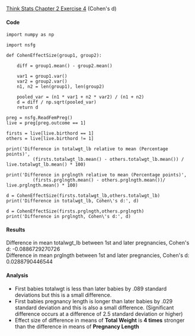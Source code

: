 [Think Stats Chapter 2 Exercise 4](http://greenteapress.com/thinkstats2/html/thinkstats2003.html#toc24) (Cohen's d)

#### Code
```  
import numpy as np

import nsfg

def CohenEffectSize(group1, group2):
    
    diff = group1.mean() - group2.mean()

    var1 = group1.var()
    var2 = group2.var()
    n1, n2 = len(group1), len(group2)

    pooled_var = (n1 * var1 + n2 * var2) / (n1 + n2)
    d = diff / np.sqrt(pooled_var)
    return d

preg = nsfg.ReadFemPreg()
live = preg[preg.outcome == 1]

firsts = live[live.birthord == 1]
others = live[live.birthord != 1]

print('Difference in totalwgt_lb relative to mean (Percentage points)', 
          (firsts.totalwgt_lb.mean() - others.totalwgt_lb.mean()) / live.totalwgt_lb.mean() * 100)

print('Difference in prglngth relative to mean (Percentage points)', 
          (firsts.prglngth.mean() - others.prglngth.mean())/ live.prglngth.mean() * 100)

d = CohenEffectSize(firsts.totalwgt_lb,others.totalwgt_lb)
print('Difference in totalwgt_lb, Cohen\'s d:', d)

d = CohenEffectSize(firsts.prglngth,others.prglngth)
print('Difference in prglngth, Cohen\'s d:', d)
```
#### Results
Difference in mean totalwgt\_lb between 1st and later pregnancies, Cohen's d: -0.0886729270726    
Difference in mean prglngth between 1st and later pregnancies, Cohen's d: 0.0288790446544

#### Analysis
* First babies totalwgt is less than later babies by .089 standard deviations but this is a small difference.
* First babies pregnancy length is longer than later babies by .029 standard deviation and this is also a small difference. (Significant difference occurs at a difference of 2.5 standard deviation or higher)
* Effect size of difference in means of **Total Weight** is **4 times** stronger than the difference in means of **Pregnancy Length** 
